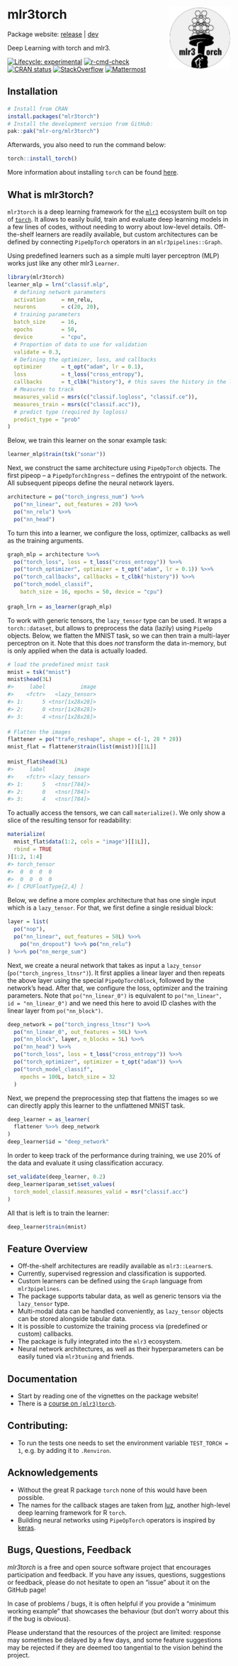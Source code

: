 
<!-- README.md is generated from README.Rmd. Please edit that file -->

# mlr3torch <a href="https://mlr3torch.mlr-org.com"><img src="man/figures/logo.svg" align="right" height="139" /></a>

Package website: [release](https://mlr3torch.mlr-org.com/) \|
[dev](https://mlr3torch.mlr-org.com/dev)

Deep Learning with torch and mlr3.

<!-- badges: start -->

[![Lifecycle:
experimental](https://img.shields.io/badge/lifecycle-experimental-orange.svg)](https://lifecycle.r-lib.org/articles/stages.html#experimental)
[![r-cmd-check](https://github.com/mlr-org/mlr3torch/actions/workflows/r-cmd-check.yml/badge.svg)](https://github.com/mlr-org/mlr3torch/actions/workflows/r-cmd-check.yml)
[![CRAN
status](https://www.r-pkg.org/badges/version/mlr3torch)](https://CRAN.R-project.org/package=mlr3torch)
[![StackOverflow](https://img.shields.io/badge/stackoverflow-mlr3-orange.svg)](https://stackoverflow.com/questions/tagged/mlr3)
[![Mattermost](https://img.shields.io/badge/chat-mattermost-orange.svg)](https://lmmisld-lmu-stats-slds.srv.mwn.de/mlr_invite/)
<!-- badges: end -->

## Installation

``` r
# Install from CRAN
install.packages("mlr3torch")
# Install the development version from GitHub:
pak::pak("mlr-org/mlr3torch")
```

Afterwards, you also need to run the command below:

``` r
torch::install_torch()
```

More information about installing `torch` can be found
[here](https://torch.mlverse.org/docs/articles/installation.html).

## What is mlr3torch?

`mlr3torch` is a deep learning framework for the
[`mlr3`](https://mlr-org.com) ecosystem built on top of
[`torch`](https://torch.mlverse.org/). It allows to easily build, train
and evaluate deep learning models in a few lines of codes, without
needing to worry about low-level details. Off-the-shelf learners are
readily available, but custom architectures can be defined by connecting
`PipeOpTorch` operators in an `mlr3pipelines::Graph`.

Using predefined learners such as a simple multi layer perceptron (MLP)
works just like any other mlr3 `Learner`.

``` r
library(mlr3torch)
learner_mlp = lrn("classif.mlp",
  # defining network parameters
  activation     = nn_relu,
  neurons        = c(20, 20),
  # training parameters
  batch_size     = 16,
  epochs         = 50,
  device         = "cpu",
  # Proportion of data to use for validation
  validate = 0.3,
  # Defining the optimizer, loss, and callbacks
  optimizer      = t_opt("adam", lr = 0.1),
  loss           = t_loss("cross_entropy"),
  callbacks      = t_clbk("history"), # this saves the history in the learner
  # Measures to track
  measures_valid = msrs(c("classif.logloss", "classif.ce")),
  measures_train = msrs(c("classif.acc")),
  # predict type (required by logloss)
  predict_type = "prob"
)
```

Below, we train this learner on the sonar example task:

``` r
learner_mlp$train(tsk("sonar"))
```

Next, we construct the same architecture using `PipeOpTorch` objects.
The first pipeop – a `PipeOpTorchIngress` – defines the entrypoint of
the network. All subsequent pipeops define the neural network layers.

``` r
architecture = po("torch_ingress_num") %>>%
  po("nn_linear", out_features = 20) %>>%
  po("nn_relu") %>>%
  po("nn_head")
```

To turn this into a learner, we configure the loss, optimizer, callbacks
as well as the training arguments.

``` r
graph_mlp = architecture %>>%
  po("torch_loss", loss = t_loss("cross_entropy")) %>>%
  po("torch_optimizer", optimizer = t_opt("adam", lr = 0.1)) %>>%
  po("torch_callbacks", callbacks = t_clbk("history")) %>>%
  po("torch_model_classif",
    batch_size = 16, epochs = 50, device = "cpu")

graph_lrn = as_learner(graph_mlp)
```

To work with generic tensors, the `lazy_tensor` type can be used. It
wraps a `torch::dataset`, but allows to preprocess the data (lazily)
using `PipeOp` objects. Below, we flatten the MNIST task, so we can then
train a multi-layer perceptron on it. Note that this does *not*
transform the data in-memory, but is only applied when the data is
actually loaded.

``` r
# load the predefined mnist task
mnist = tsk("mnist")
mnist$head(3L)
#>     label           image
#>    <fctr>   <lazy_tensor>
#> 1:      5 <tnsr[1x28x28]>
#> 2:      0 <tnsr[1x28x28]>
#> 3:      4 <tnsr[1x28x28]>

# Flatten the images
flattener = po("trafo_reshape", shape = c(-1, 28 * 28))
mnist_flat = flattener$train(list(mnist))[[1L]]

mnist_flat$head(3L)
#>     label         image
#>    <fctr> <lazy_tensor>
#> 1:      5   <tnsr[784]>
#> 2:      0   <tnsr[784]>
#> 3:      4   <tnsr[784]>
```

To actually access the tensors, we can call `materialize()`. We only
show a slice of the resulting tensor for readability:

``` r
materialize(
  mnist_flat$data(1:2, cols = "image")[[1L]],
  rbind = TRUE
)[1:2, 1:4]
#> torch_tensor
#>  0  0  0  0
#>  0  0  0  0
#> [ CPUFloatType{2,4} ]
```

Below, we define a more complex architecture that has one single input
which is a `lazy_tensor`. For that, we first define a single residual
block:

``` r
layer = list(
  po("nop"),
  po("nn_linear", out_features = 50L) %>>%
    po("nn_dropout") %>>% po("nn_relu")
) %>>% po("nn_merge_sum")
```

Next, we create a neural network that takes as input a `lazy_tensor`
(`po("torch_ingress_ltnsr")`). It first applies a linear layer and then
repeats the above layer using the special `PipeOpTorchBlock`, followed
by the network’s head. After that, we configure the loss, optimizer and
the training parameters. Note that `po("nn_linear_0")` is equivalent to
`po("nn_linear", id = "nn_linear_0")` and we need this here to avoid ID
clashes with the linear layer from `po("nn_block")`.

``` r
deep_network = po("torch_ingress_ltnsr") %>>%
  po("nn_linear_0", out_features = 50L) %>>%
  po("nn_block", layer, n_blocks = 5L) %>>%
  po("nn_head") %>>%
  po("torch_loss", loss = t_loss("cross_entropy")) %>>%
  po("torch_optimizer", optimizer = t_opt("adam")) %>>%
  po("torch_model_classif",
    epochs = 100L, batch_size = 32
  )
```

Next, we prepend the preprocessing step that flattens the images so we
can directly apply this learner to the unflattened MNIST task.

``` r
deep_learner = as_learner(
  flattener %>>% deep_network
)
deep_learner$id = "deep_network"
```

In order to keep track of the performance during training, we use 20% of
the data and evaluate it using classification accuracy.

``` r
set_validate(deep_learner, 0.2)
deep_learner$param_set$set_values(
  torch_model_classif.measures_valid = msr("classif.acc")
)
```

All that is left is to train the learner:

``` r
deep_learner$train(mnist)
```

## Feature Overview

- Off-the-shelf architectures are readily available as `mlr3::Learner`s.
- Currently, supervised regression and classification is supported.
- Custom learners can be defined using the `Graph` language from
  `mlr3pipelines`.
- The package supports tabular data, as well as generic tensors via the
  `lazy_tensor` type.
- Multi-modal data can be handled conveniently, as `lazy_tensor` objects
  can be stored alongside tabular data.
- It is possible to customize the training process via (predefined or
  custom) callbacks.
- The package is fully integrated into the `mlr3` ecosystem.
- Neural network architectures, as well as their hyperparameters can be
  easily tuned via `mlr3tuning` and friends.

## Documentation

- Start by reading one of the vignettes on the package website!
- There is a [course on
  `(mlr3)torch`](https://mlr-org.github.io/mlr3torch-course/).

## Contributing:

- To run the tests one needs to set the environment variable
  `TEST_TORCH = 1`, e.g. by adding it to `.Renviron`.

## Acknowledgements

- Without the great R package `torch` none of this would have been
  possible.
- The names for the callback stages are taken from
  [luz](https://mlverse.github.io/luz/), another high-level deep
  learning framework for R `torch`.
- Building neural networks using `PipeOpTorch` operators is inspired by
  [keras](https://keras.io/).

## Bugs, Questions, Feedback

*mlr3torch* is a free and open source software project that encourages
participation and feedback. If you have any issues, questions,
suggestions or feedback, please do not hesitate to open an “issue” about
it on the GitHub page!

In case of problems / bugs, it is often helpful if you provide a
“minimum working example” that showcases the behaviour (but don’t worry
about this if the bug is obvious).

Please understand that the resources of the project are limited:
response may sometimes be delayed by a few days, and some feature
suggestions may be rejected if they are deemed too tangential to the
vision behind the project.
